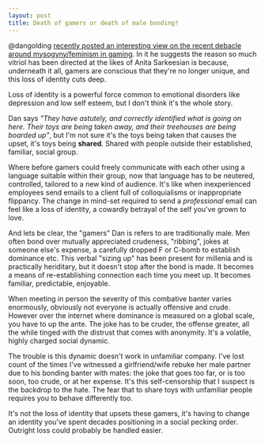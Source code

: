 ```yaml
---
layout: post
title: Death of gamers or death of male bonding?
---
```


@dangolding [recently posted an interesting view on the recent debacle around mysogyny/feminism in gaming](http://dangolding.tumblr.com/post/95985875943/the-end-of-gamers). In it he suggests the reason so much vitriol has been directed at the likes of Anita Sarkeesian is because, underneath it all, gamers are conscious that they're no longer unique, and this loss of identity cuts deep.

Loss of identity is a powerful force common to emotional disorders like depression and low self esteem, but I don't think it's the whole story.

Dan says *"They have astutely, and correctly identified what is going on here. Their toys are being taken away, and their treehouses are being boarded up"*, but I'm not sure it's the toys being taken that causes the upset, it's toys being **shared**. Shared with people outside their established, familiar, social group.

Where before gamers could freely communicate with each other using a language suitable within their group, now that language has to be neutered, controlled, tailored to a new kind of audience. It's like when inexperienced employees send emails to a client full of colloquialisms or inappropriate flippancy. The change in mind-set required to send a *professional* email can feel like a loss of identity, a cowardly betrayal of the self you've grown to love.

And lets be clear, the "gamers" Dan is refers to are traditionally male. Men often bond over mutually appreciated crudeness, "ribbing", jokes at someone else's expense, a carefully dropped F or C-bomb to establish dominance etc. This verbal "sizing up" has been present for millenia and is practically heriditary, but it doesn't stop after the bond is made. It becomes a means of re-establishing connection each time you meet up. It becomes familiar, predictable, enjoyable. 

When meeting in person the severity of this combative banter varies enormously, obviously not everyone is actually offensive and crude. However over the internet where dominance is measured on a global scale, you have to up the ante. The joke has to be cruder, the offense greater, all the while tinged with the distrust that comes with anonymity. It's a volatile, highly charged social dynamic.

The trouble is this dynamic doesn't work in unfamiliar company. I've lost count of the times I've witnessed a girlfriend/wife rebuke her male partner due to his bonding banter with mates: the joke that goes too far, or is too soon, too crude, or at her expense. It's this self-censorship that I suspect is the backdrop to the hate. The fear that to share toys with unfamiliar people requires you to behave differently too. 

It's not the loss of identity that upsets these gamers, it's having to change an identity you've spent decades positioning in a social pecking order. Outright loss could probably be handled easier. 

